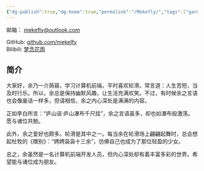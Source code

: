```yaml
---
{"dg-publish":true,"dg-home":true,"permalink":"/Mekefly/","tags":["gardenEntry"],"dgPassFrontmatter":true}
---
```


邮箱： mekefly@outlook.com 

GitHub: [github.com/mekelfy](https://github.com/mekefly)  
Bilibili: [梦念花雨](https://space.bilibili.com/316419619?spm_id_from=333.1007.0.0)

## 简介
大家好，余乃一介蒟蒻，学习计算机前端，平时喜欢轮滑。常言道：人生苦短，当及时行乐。所以，余总是保持幽默风趣，让生活充满欢笑。不过，有时候余之言语也会像废话一样多，但请相信，余之内心深处是满满的内容。

正如李白所言：“庐山谣·庐山瀑布千尺挂”，余之言语虽多，却也如瀑布般激荡。愿与诸位共勉。

此外，余之爱好也颇多。轮滑是其中之一。每当余在轮滑场上翩翩起舞时，总会想起杜牧的《赠别》：“娉娉袅袅十三余”，仿佛自己也成为了那位轻盈的少女。

总之，余虽然是一名计算机前端开发人员，但内心深处却有着丰富多彩的世界。希望能与诸位成为朋友。

  